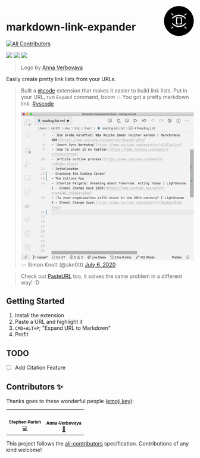 <img src="assets/logo.png" align="right" width="80px" />

# markdown-link-expander
<!-- ALL-CONTRIBUTORS-BADGE:START - Do not remove or modify this section -->
[![All Contributors](https://img.shields.io/badge/all_contributors-2-orange.svg?style=flat-square)](#contributors-)
<!-- ALL-CONTRIBUTORS-BADGE:END -->

![](https://badgen.net/vs-marketplace/v/skn0tt.markdown-link-expander)
![](https://badgen.net/vs-marketplace/d/skn0tt.markdown-link-expander)
![](https://badgen.net/vs-marketplace/i/skn0tt.markdown-link-expander)

> Logo by [Anna Verbovaya](https://www.instagram.com/anve.anve/)

Easily create pretty link lists from your URLs.

> Built a <a href="https://twitter.com/code?ref_src=twsrc%5Etfw">@code</a> extension that makes it easier to build link lists.
> Put in your URL, run `Expand` command, boom 💥
> You got a pretty markdown link.
> <a href="https://twitter.com/hashtag/vscode?src=hash&amp;ref_src=twsrc%5Etfw">#vscode</a>
> <br>
> 
> ![Demo Gif](./demo.gif)<br>
> &mdash; Simon Knott (@skn0tt) <a href="https://twitter.com/skn0tt/status/1280128212559958016?ref_src=twsrc%5Etfw">July 6, 2020</a>

> Check out [PasteURL](https://github.com/kukushi/PasteURL) too, it solves the same problem in a different way! :D

## Getting Started

1. Install the extension
2. Paste a URL and highlight it
3. `CMD+ALT+P`; "Expand URL to Markdown"
4. Profit

## TODO

- [ ] Add Citation Feature

## Contributors ✨

Thanks goes to these wonderful people ([emoji key](https://allcontributors.org/docs/en/emoji-key)):

<!-- ALL-CONTRIBUTORS-LIST:START - Do not remove or modify this section -->
<!-- prettier-ignore-start -->
<!-- markdownlint-disable -->
<table>
  <tr>
    <td align="center"><a href="http://stephen.parish.co"><img src="https://avatars.githubusercontent.com/u/840677?v=4?s=100" width="100px;" alt=""/><br /><sub><b>Stephen Parish</b></sub></a><br /><a href="https://github.com/Skn0tt/markdown-link-expander/commits?author=stephenparish" title="Code">💻</a></td>
    <td align="center"><a href="https://www.instagram.com/anve.anve/"><img src="?s=100" width="100px;" alt=""/><br /><sub><b>Anna Verbovaya</b></sub></a><br /><a href="#design-anve.anve" title="Design">🎨</a></td>
  </tr>
</table>

<!-- markdownlint-restore -->
<!-- prettier-ignore-end -->

<!-- ALL-CONTRIBUTORS-LIST:END -->

This project follows the [all-contributors](https://github.com/all-contributors/all-contributors) specification. Contributions of any kind welcome!
